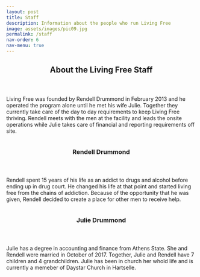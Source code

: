 ```yaml
---
layout: post
title: Staff
description: Information about the people who run Living Free
image: assets/images/pic09.jpg
permalink: /staff
nav-order: 6
nav-menu: true
---
```


<!-- Main -->
<div id="main">

<!-- One -->
<section id="one">
	<div class="inner">
		<header class="major">
			<h2>About the Living Free Staff</h2>
		</header>
		<p>Living Free was founded by Rendell Drummond in February 2013 and he operated the program alone until he met his wife Julie. Together they currently take care of the day to day requirements to keep Living Free thriving. Rendell meets with the men at the facility and leads the onsite operations while Julie takes care of financial and reporting requirements off site.</p>
	</div>
</section>

<!-- Two -->
<section id="two" class="spotlights">
	<section>
		<a href="generic.html" class="image">
			<img src="assets/images/rendell.jpg" alt="" data-position="center center" />
		</a>
		<div class="content">
			<div class="inner">
				<header class="major">
					<h3>Rendell Drummond</h3>
				</header>
				<p>Rendell spent 15 years of his life as an addict to drugs and alcohol before ending up in drug court. He changed his life at that point and started living free from the chains of addiction. Because of the opportunity that he was given, Rendell decided to create a place for other men to receive help.</p>
			</div>
		</div>
	</section>
	<section>
		<a href="generic.html" class="image">
			<img src="assets/images/julie.jpg" alt="" data-position="top center" />
		</a>
		<div class="content">
			<div class="inner">
				<header class="major">
					<h3>Julie Drummond</h3>
				</header>
				<p>Julie has a degree in accounting and finance from Athens State. She and Rendell were married in October of 2017. Together, Julie and Rendell have 7 children and 4 grandchildren. Julie has been in church her whold life and is currently a memeber of Daystar Church in Hartselle.  </p>
			</div>
		</div>
	</section>
</section>


</div>
